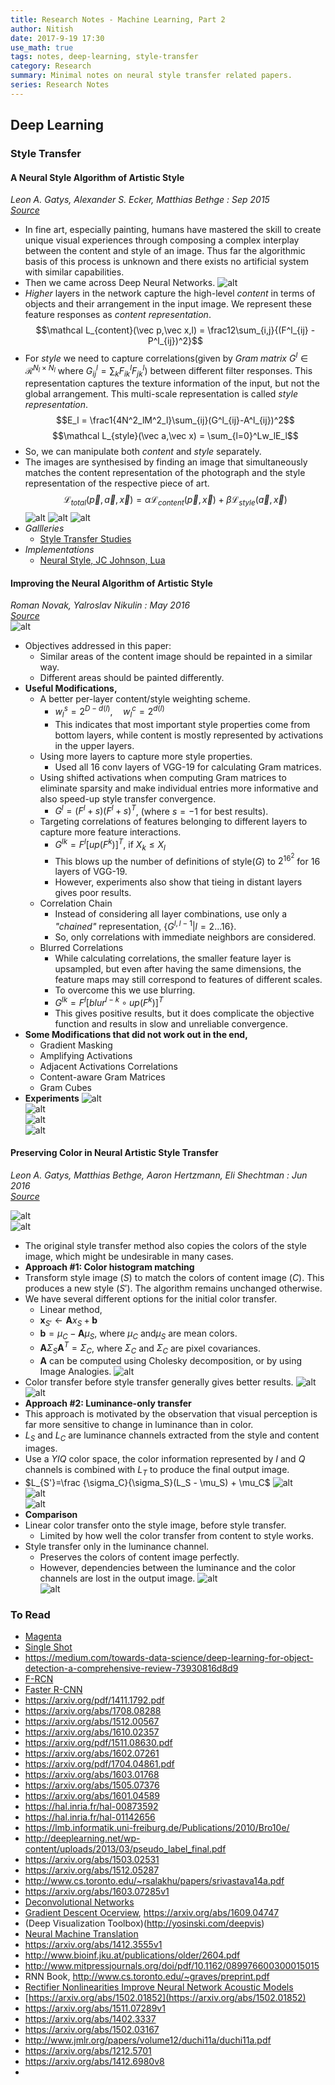 ```yaml
---
title: Research Notes - Machine Learning, Part 2
author: Nitish
date: 2017-9-19 17:30
use_math: true
tags: notes, deep-learning, style-transfer
category: Research
summary: Minimal notes on neural style transfer related papers.
series: Research Notes
---
```


## **Deep Learning**

### **Style Transfer**

#### **A Neural Style Algorithm of Artistic Style**   
*Leon A. Gatys, Alexander S. Ecker, Matthias Bethge : Sep 2015*   
[*Source*](https://arxiv.org/abs/1508.06576)   

* In fine art, especially painting, humans have mastered the skill to create unique visual experiences through composing a complex interplay between the content and style of an image. Thus far the algorithmic basis of this process is unknown and there exists no artificial system with similar capabilities.
* Then we came across Deep Neural Networks.
![alt](/images/papers/styleTransfer1.jpg)
* *Higher* layers in the network capture the high-level *content* in terms of objects and their arrangement in the input image. We represent these feature responses as *content representation*.
$$\mathcal L_{content}(\vec p,\vec x,l) = \frac12\sum_{i,j}{(F^l_{ij} - P^l_{ij})^2}$$
* For *style* we need to capture correlations(given by *Gram matrix* $G^l \in \mathcal R^{N_l \times N_l}$ where $G^l_{ij} = \sum_kF^l_{ik}F^l_{jk}$) between different filter responses. This representation captures the texture information of the input, but not the global arrangement. This multi-scale representation is called *style representation*.
$$E_l = \frac1{4N^2_lM^2_l}\sum_{ij}(G^l_{ij}-A^l_{ij})^2$$
$$\mathcal L_{style}(\vec a,\vec x) = \sum_{l=0}^Lw_lE_l$$
* So, we can manipulate both *content* and *style* separately.
* The images are synthesised by finding an image that simultaneously matches the content representation of the photograph and the style representation of the respective piece of art.
$$\mathcal L_{total}(\vec p,\vec a,\vec x) = \alpha\mathcal L_{content}(\vec p,\vec x) + \beta\mathcal L_{style}(\vec a,\vec x)$$
![alt](/images/papers/styleTransfer2.jpg)
![alt](/images/papers/styleTransfer3.jpg)
![alt](/images/papers/styleTransfer4.jpg)
* *Gallleries*
    * [Style Transfer Studies](http://kylemcdonald.net/stylestudies/)
* *Implementations* 
    * [Neural Style, JC Johnson, Lua](https://github.com/jcjohnson/neural-style)


#### **Improving the Neural Algorithm of Artistic Style**
*Roman Novak, Yalroslav Nikulin : May 2016*   
[*Source*](https://arxiv.org/abs/1605.04603)   
![alt](/images/papers/improvedStyle1.jpg)   

* Objectives addressed in this paper:
    * Similar areas of the content image should be repainted in a similar way.
    * Different areas should be painted differently.
* **Useful Modifications,**
    * A better per-layer content/style weighting scheme.
        * $w_l^s = 2^{D-d(l)},\quad w_l^c=2^{d(l)}$
        * This indicates that most important style properties come from bottom layers, while content is mostly represented by activations in the upper layers. 
    * Using more layers to capture more style properties.
        * Used all 16 conv layers of VGG-19 for calculating Gram matrices.         
    * Using shifted activations when computing Gram matrices to eliminate sparsity and make individual entries more informative and also speed-up style transfer convergence.
        * $G^l=(F^l+s)(F^l+s)^T$, (where $s=-1$ for best results).
    * Targeting correlations of features belonging to different layers to capture more feature interactions.
        * $G^{lk}=F^l[up(F^k)]^T$, if $X_k \leq X_l$
        * This blows up the number of definitions of style($G$) to $2^{16^2}$ for 16 layers of VGG-19.
        * However, experiments also show that tieing in distant layers gives poor results.
    * Correlation Chain
        * Instead of considering all layer combinations, use only a *"chained"* representation, $\{G^{l,l-1}|l=2...16\}.$
        * So, only correlations with immediate neighbors are considered.  
    * Blurred Correlations
        * While calculating correlations, the smaller feature layer is upsampled, but even after having the same dimensions, the feature maps may still correspond to features of different scales. 
        * To overcome this we use blurring.
        * $G^{lk}=F^l[blur^{l-k}\circ up(F^k)]^T$
        * This gives positive results, but it does complicate the objective function and results in slow and unreliable convergence.
* **Some Modifications that did not work out in the end,**
    * Gradient Masking
    * Amplifying Activations
    * Adjacent Activations Correlations
    * Content-aware Gram Matrices
    * Gram Cubes
* **Experiments**
![alt](/images/papers/improvedStyle2.jpg)   
![alt](/images/papers/improvedStyle3.jpg)   
![alt](/images/papers/improvedStyle4.jpg)   
![alt](/images/papers/improvedStyle5.jpg)   

#### **Preserving Color in Neural Artistic Style Transfer**   
*Leon A. Gatys, Matthias Bethge, Aaron Hertzmann, Eli Shechtman : Jun 2016*   
[*Source*](https://arxiv.org/abs/1606.05897)   

![alt](/images/papers/colorTransfer1.jpg)   
![alt](/images/papers/colorTransfer2.jpg)   

* The original style transfer method also copies the colors of the style image, which might be undesirable in many cases.
* **Approach #1: Color histogram matching**
* Transform style image $(S)$ to match the colors of content image $(C)$. This produces a new style $(S')$. The algorithm remains unchanged otherwise.
* We have several different options for the initial color transfer.
    * Linear method,
    * $\mathbf x_{S'}\leftarrow \mathbf Ax_S+\mathbf b$   
    * $\mathbf b=\mu_C- \mathbf A\mu_S$, where $\mu_C$ and$\mu_S$ are mean colors. 
    * $\mathbf A\Sigma_S \mathbf A^T=\Sigma_C$, where $\Sigma_C$ and $\Sigma_C$ are pixel covariances.
    * $\mathbf A$ can be computed using Cholesky decomposition, or by using Image Analogies.
![alt](/images/papers/colorTransfer3.jpg)   
* Color transfer before style transfer generally gives better results.
![alt](/images/papers/colorTransfer4.jpg)   
![alt](/images/papers/colorTransfer5.jpg)   
* **Approach #2: Luminance-only transfer**
* This approach is motivated by the observation that visual perception is far more sensitive to change in luminance than in color.
* $L_S$ and $L_C$ are luminance channels extracted from the style and content images. 
* Use a *YIQ* color space, the color information represented by *I* and *Q* channels is combined with $L_T$ to produce the final output image.
* $L_{S'}=\frac {\sigma_C}{\sigma_S}(L_S - \mu_S) + \mu_C$
![alt](/images/papers/colorTransfer6.jpg)   
![alt](/images/papers/colorTransfer7.jpg)   
![alt](/images/papers/colorTransfer8.jpg)   
* **Comparison**
* Linear color transfer onto the style image, before style transfer.
    * Limited by how well the color transfer from content to style works.
* Style transfer only in the luminance channel.
    * Preserves the colors of content image perfectly.
    * However, dependencies between the luminance and the color channels are lost in the output image.
![alt](/images/papers/colorTransfer9.jpg)   
![alt](/images/papers/colorTransfer10.jpg)   


### To Read  
* [Magenta](https://github.com/tensorflow/magenta)
* [Single Shot](https://arxiv.org/abs/1512.02325)
* https://medium.com/towards-data-science/deep-learning-for-object-detection-a-comprehensive-review-73930816d8d9
* [F-RCN](https://arxiv.org/abs/1605.06409)
* [Faster R-CNN](https://arxiv.org/abs/1506.01497)
* https://arxiv.org/pdf/1411.1792.pdf
* https://arxiv.org/abs/1708.08288
* https://arxiv.org/abs/1512.00567
* https://arxiv.org/abs/1610.02357
* https://arxiv.org/pdf/1511.08630.pdf
* https://arxiv.org/abs/1602.07261
* https://arxiv.org/pdf/1704.04861.pdf
* https://arxiv.org/abs/1603.01768
* https://arxiv.org/abs/1505.07376
* https://arxiv.org/abs/1601.04589
* https://hal.inria.fr/hal-00873592
* https://hal.inria.fr/hal-01142656
* https://lmb.informatik.uni-freiburg.de/Publications/2010/Bro10e/
* http://deeplearning.net/wp-content/uploads/2013/03/pseudo_label_final.pdf
* https://arxiv.org/abs/1503.02531
* https://arxiv.org/abs/1512.05287
* http://www.cs.toronto.edu/~rsalakhu/papers/srivastava14a.pdf
* https://arxiv.org/abs/1603.07285v1
* [Deconvolutional Networks](http://www.matthewzeiler.com/wp-content/uploads/2017/07/cvpr2010.pdf)
* [Gradient Descent Ocerview](http://ruder.io/optimizing-gradient-descent/), https://arxiv.org/abs/1609.04747
* (Deep Visualization Toolbox)(http://yosinski.com/deepvis)
* [Neural Machine Translation](https://arxiv.org/abs/1409.1259)
* https://arxiv.org/abs/1412.3555v1
* http://www.bioinf.jku.at/publications/older/2604.pdf
* http://www.mitpressjournals.org/doi/pdf/10.1162/089976600300015015
* RNN Book, http://www.cs.toronto.edu/~graves/preprint.pdf
* [Rectifier Nonlinearities Improve Neural Network Acoustic Models](https://web.stanford.edu/~awni/papers/relu_hybrid_icml2013_final.pdf)
* [https://arxiv.org/abs/1502.01852](https://arxiv.org/abs/1502.01852)
* https://arxiv.org/abs/1511.07289v1
* https://arxiv.org/abs/1402.3337
* https://arxiv.org/abs/1502.03167
* http://www.jmlr.org/papers/volume12/duchi11a/duchi11a.pdf
* https://arxiv.org/abs/1212.5701
* https://arxiv.org/abs/1412.6980v8
* 
